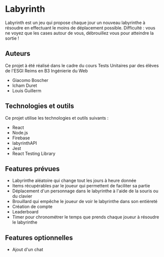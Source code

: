 # Labyrinth
Labyrinth est un jeu qui propose chaque jour un nouveau labyrinthe à résoudre en effectuant le moins de déplacement possible. Difficulté : vous ne voyez que les cases autour de vous, débrouillez vous pour atteindre la sortie !

## Auteurs
Ce projet à été réalisé dans le cadre du cours Tests Unitaires par des élèves de l'ESGI Reims en B3 Ingénierie du Web
* Giacomo Boscher
* Icham Duret
* Louis Guillerm

## Technologies et outils
Ce projet utilise les technologies et outils suivants :
- React
- Node.js
- Firebase
- labyrinthAPI
- Jest
- React Testing Library

## Features prévues
- Labyrinthe aléatoire qui change tout les jours à heure donnée
- Items récupérables par le joueur qui permettent de faciliter sa partie
- Déplacement d'un personnage dans le labyrinthe à l'aide de la souris ou du clavier
- Brouillard qui empêche le joueur de voir le labyrinthe dans son entièreté
- Création de compte
- Leaderboard
- Timer pour chronométrer le temps que prends chaque joueur à résoudre le labyrinthe
## Features optionnelles
- Ajout d'un chat
